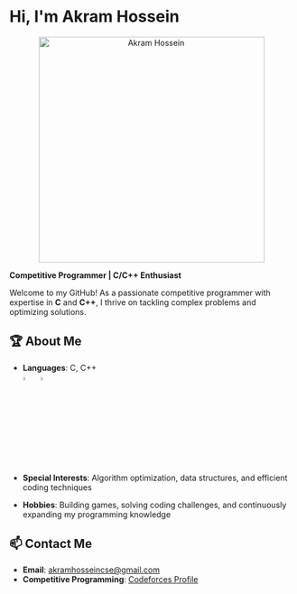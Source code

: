 # Hi, I'm Akram Hossein

<div align="center">
  <img src="https://cdn.pixabay.com/photo/2024/04/09/03/04/ai-generated-8684869_1280.jpg" width="400px" alt="Akram Hossein"/>
</div>


**Competitive Programmer | C/C++ Enthusiast**

Welcome to my GitHub! As a passionate competitive programmer with expertise in **C** and **C++**, I thrive on tackling complex problems and optimizing solutions.

## 🏆 About Me
- **Languages**: C, C++
  <br>
  <img src="https://cdn.jsdelivr.net/gh/devicons/devicon/icons/c/c-original.svg" width="4%"/> &nbsp; <img src="https://cdn.jsdelivr.net/gh/devicons/devicon/icons/cplusplus/cplusplus-original.svg" width="4%"/>
  
- **Special Interests**: Algorithm optimization, data structures, and efficient coding techniques
- **Hobbies**: Building games, solving coding challenges, and continuously expanding my programming knowledge

## 📫 Contact Me
- **Email**: [akramhosseincse@gmail.com](mailto:akramhosseincse@gmail.com)
- **Competitive Programming**: [Codeforces Profile](https://codeforces.com/profile/The-Dreamer)



